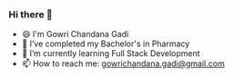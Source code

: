 ### Hi there 👋

- 😄 I'm Gowri Chandana Gadi
- 🔭 I’ve completed my Bachelor's in Pharmacy
- 🌱 I’m currently learning Full Stack Development
- 📫 How to reach me: gowrichandana.gadi@gmail.com
